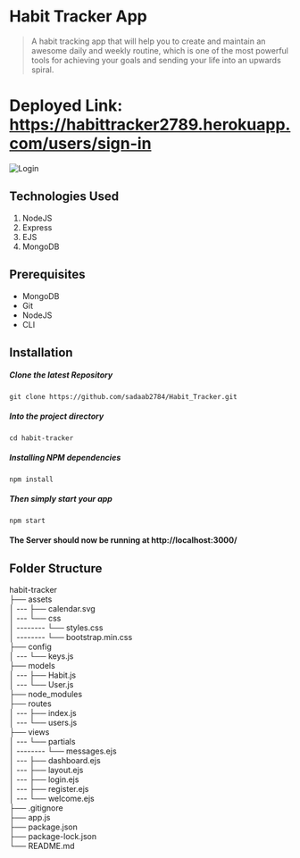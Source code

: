 # Habit Tracker App
> A habit tracking app that will help you to create and maintain an awesome daily and weekly routine, which is one of the most powerful tools for achieving your goals and sending your life into an upwards spiral.

# Deployed Link: https://habittracker2789.herokuapp.com/users/sign-in

![Login](https://user-images.githubusercontent.com/106314415/196912691-1d43becf-4396-40e7-96a7-1e1fc33ee39e.png)


## Technologies Used
1.  NodeJS
2.  Express
3.  EJS
4.  MongoDB

## Prerequisites
- MongoDB
- Git
- NodeJS
- CLI

## Installation

##### Clone the latest Repository

`git clone https://github.com/sadaab2784/Habit_Tracker.git`

##### Into the project directory

`cd habit-tracker`

##### Installing NPM dependencies

`npm install`

##### Then simply start your app

`npm start`

#### The Server should now be running at http://localhost:3000/

## Folder Structure

habit-tracker <br>
├── assets <br>
│ --- ├── calendar.svg <br>
│ --- └── css <br>
│ -------- └── styles.css <br>
│ -------- └── bootstrap.min.css <br>
├── config <br>
│ --- └── keys.js <br>
├── models <br>
│ --- ├── Habit.js <br>
│ --- └── User.js <br>
├── node_modules <br>
├── routes <br>
│ --- ├── index.js <br>
│ --- └── users.js <br>
├── views <br>
│ --- └── partials <br>
│ -------- └── messages.ejs <br>
│ --- ├── dashboard.ejs <br>
│ --- ├── layout.ejs <br>
│ --- ├── login.ejs <br>
│ --- ├── register.ejs <br>
│ --- └── welcome.ejs <br>
├── .gitignore <br>
├── app.js <br>
├── package.json <br>
├── package-lock.json <br>
└── README.md <br>

